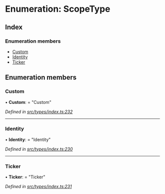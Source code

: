 # Enumeration: ScopeType

## Index

### Enumeration members

* [Custom](scopetype.md#custom)
* [Identity](scopetype.md#identity)
* [Ticker](scopetype.md#ticker)

## Enumeration members

###  Custom

• **Custom**: = "Custom"

*Defined in [src/types/index.ts:232](https://github.com/PolymathNetwork/polymesh-sdk/blob/108d588b/src/types/index.ts#L232)*

___

###  Identity

• **Identity**: = "Identity"

*Defined in [src/types/index.ts:230](https://github.com/PolymathNetwork/polymesh-sdk/blob/108d588b/src/types/index.ts#L230)*

___

###  Ticker

• **Ticker**: = "Ticker"

*Defined in [src/types/index.ts:231](https://github.com/PolymathNetwork/polymesh-sdk/blob/108d588b/src/types/index.ts#L231)*
